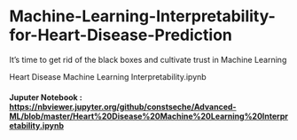 # Machine-Learning-Interpretability-for-Heart-Disease-Prediction
It’s time to get rid of the black boxes and cultivate trust in Machine Learning

Heart Disease Machine Learning Interpretability.ipynb

#### Juputer Notebook : https://nbviewer.jupyter.org/github/constseche/Advanced-ML/blob/master/Heart%20Disease%20Machine%20Learning%20Interpretability.ipynb
